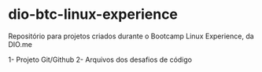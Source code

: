 # dio-btc-linux-experience
Repositório para projetos criados durante o Bootcamp Linux Experience, da DIO.me

1- Projeto Git/Github
2- Arquivos dos desafios de código
